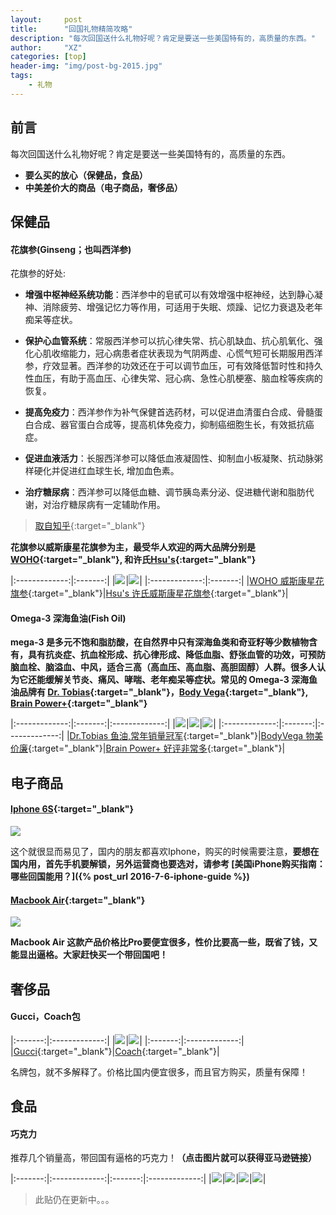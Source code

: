 ```yaml
---
layout:     post
title:      "回国礼物精简攻略"
description: "每次回国送什么礼物好呢？肯定是要送一些美国特有的，高质量的东西。"
author:     "XZ"
categories: [top]
header-img: "img/post-bg-2015.jpg"
tags:
    - 礼物
---
```


## 前言

每次回国送什么礼物好呢？肯定是要送一些美国特有的，高质量的东西。 

* **要么买的放心（保健品，食品）**
* **中美差价大的商品（电子商品，奢侈品）**

## 保健品

#### 花旗参(Ginseng；也叫西洋参)

花旗参的好处:

* **增强中枢神经系统功能**：西洋参中的皂甙可以有效增强中枢神经，达到静心凝神、消除疲劳、增强记忆力等作用，可适用于失眠、烦躁、记忆力衰退及老年痴呆等症状。 

* **保护心血管系统**：常服西洋参可以抗心律失常、抗心肌缺血、抗心肌氧化、强化心肌收缩能力，冠心病患者症状表现为气阴两虚、心慌气短可长期服用西洋 参，疗效显著。西洋参的功效还在于可以调节血压，可有效降低暂时性和持久性血压，有助于高血压、心律失常、冠心病、急性心肌梗塞、脑血栓等疾病的恢复。　 　 

* **提高免疫力**：西洋参作为补气保健首选药材，可以促进血清蛋白合成、骨髓蛋白合成、器官蛋白合成等，提高机体免疫力，抑制癌细胞生长，有效抵抗癌症。 

* **促进血液活力**：长服西洋参可以降低血液凝固性、抑制血小板凝聚、抗动脉粥样硬化并促进红血球生长, 增加血色素。

* **治疗糖尿病**：西洋参可以降低血糖、调节胰岛素分泌、促进糖代谢和脂肪代谢，对治疗糖尿病有一定辅助作用。

> [取自知乎](https://www.zhihu.com/question/20501843/answer/15306164){:target="_blank"}

**花旗参以威斯康星花旗参为主，最受华人欢迎的两大品牌分别是[WOHO](http://amzn.to/29IW7tx){:target="_blank"}, 和许氏[Hsu's](http://amzn.to/29QsZCN){:target="_blank"}**

|:-------------:|:-------:|
|<a href="http://amzn.to/29IW7tx" target="_blank"><img border="0" src="//ws-na.amazon-adsystem.com/widgets/q?_encoding=UTF8&ASIN=B0088PAFDQ&Format=_SL160_&ID=AsinImage&MarketPlace=US&ServiceVersion=20070822&WS=1&tag=jekyllblog-20" ></a><img src="https://ir-na.amazon-adsystem.com/e/ir?t=jekyllblog-20&l=li2&o=1&a=B0088PAFDQ" width="1" height="1" border="0" alt="" style="border:none !important; margin:0px !important;" />|<a href="http://amzn.to/29QsZCN" target="_blank"><img border="0" src="//ws-na.amazon-adsystem.com/widgets/q?_encoding=UTF8&ASIN=B0054ELDEY&Format=_SL160_&ID=AsinImage&MarketPlace=US&ServiceVersion=20070822&WS=1&tag=jekyllblog-20" ></a><img src="https://ir-na.amazon-adsystem.com/e/ir?t=jekyllblog-20&l=li2&o=1&a=B0054ELDEY" width="1" height="1" border="0" alt="" style="border:none !important; margin:0px !important;" />|
|:-------------:|:-------:|
|[WOHO 威斯康星花旗参](http://amzn.to/29IW7tx){:target="_blank"}|[Hsu's 许氏威斯康星花旗参](http://amzn.to/29QsZCN){:target="_blank"}|


#### Omega-3 深海鱼油(Fish Oil)

**mega-3 是多元不饱和脂肪酸，在自然界中只有深海鱼类和奇亚籽等少数植物含有，具有抗炎症、抗血栓形成、抗心律形成、降低血脂、舒张血管的功效，可预防脑血栓、脑溢血、中风，适合三高（高血压、高血脂、高胆固醇）人群。很多人认为它还能缓解关节炎、痛风、哮喘、老年痴呆等症状。常见的 Omega-3 深海鱼油品牌有 [Dr. Tobias](http://amzn.to/29HwrBe){:target="_blank"}，[Body Vega](http://amzn.to/29Ka7Ce){:target="_blank"}, [Brain Power+](http://amzn.to/29PD0N0){:target="_blank"}**

|:-------------:|:-------:|:-------------:|
|<a href="https://www.amazon.com/Dr-Tobias-Omega-Triple-Strength/dp/B00CAZAU62/ref=as_li_ss_il?ie=UTF8&ref_=as_li_ss_tl&linkCode=li2&tag=jekyllblog-20&linkId=82a50c18f460e37c96432e582ff89c73" target="_blank"><img border="0" src="//ws-na.amazon-adsystem.com/widgets/q?_encoding=UTF8&ASIN=B00CAZAU62&Format=_SL160_&ID=AsinImage&MarketPlace=US&ServiceVersion=20070822&WS=1&tag=jekyllblog-20" ></a><img src="https://ir-na.amazon-adsystem.com/e/ir?t=jekyllblog-20&l=li2&o=1&a=B00CAZAU62" width="1" height="1" border="0" alt="" style="border:none !important; margin:0px !important;" />|<a href="https://www.amazon.com/Capsules-Strength-Supplement-Burpless-Softgels/dp/B00FOVLXYW/ref=as_li_ss_il?ie=UTF8&qid=1468873797&sr=8-2-spons&keywords=Fish+Oil&refinements=p_72:2661618011&psc=1&linkCode=li2&tag=jekyllblog-20&linkId=993b75ec89dabb2156393338a91f4ab1" target="_blank"><img border="0" src="//ws-na.amazon-adsystem.com/widgets/q?_encoding=UTF8&ASIN=B00FOVLXYW&Format=_SL160_&ID=AsinImage&MarketPlace=US&ServiceVersion=20070822&WS=1&tag=jekyllblog-20" ></a><img src="https://ir-na.amazon-adsystem.com/e/ir?t=jekyllblog-20&l=li2&o=1&a=B00FOVLXYW" width="1" height="1" border="0" alt="" style="border:none !important; margin:0px !important;" />|<a href="https://www.amazon.com/Omega-3-Fish-1500-Omega-Pharmaceutical/dp/B00PR7NXXC/ref=as_li_ss_il?ie=UTF8&qid=1468873982&sr=8-13&keywords=Fish+Oil&refinements=p_72:2661618011&linkCode=li2&tag=jekyllblog-20&linkId=c6eb707c7275b0bae7a2ec9ff9d49e63" target="_blank"><img border="0" src="//ws-na.amazon-adsystem.com/widgets/q?_encoding=UTF8&ASIN=B00PR7NXXC&Format=_SL160_&ID=AsinImage&MarketPlace=US&ServiceVersion=20070822&WS=1&tag=jekyllblog-20" ></a><img src="https://ir-na.amazon-adsystem.com/e/ir?t=jekyllblog-20&l=li2&o=1&a=B00PR7NXXC" width="1" height="1" border="0" alt="" style="border:none !important; margin:0px !important;" />|
|:-------------:|:-------:|:-------------:|
|[Dr.Tobias 鱼油,常年销量冠军](http://amzn.to/29HwrBe){:target="_blank"}|[BodyVega 物美价廉](http://amzn.to/29Ka7Ce){:target="_blank"}|[Brain Power+ 好评非常多](http://amzn.to/29PD0N0){:target="_blank"}|

## 电子商品 

#### [Iphone 6S](http://amzn.to/2aqyNl7){:target="_blank"}

<a href="http://amzn.to/29Rsfd0" target="_blank"><img border="0" src="//ws-na.amazon-adsystem.com/widgets/q?_encoding=UTF8&ASIN=B015E8UTIU&Format=_SL160_&ID=AsinImage&MarketPlace=US&ServiceVersion=20070822&WS=1&tag=jekyllblog-20" ></a><img src="https://ir-na.amazon-adsystem.com/e/ir?t=jekyllblog-20&l=li2&o=1&a=B015E8UTIU" width="1" height="1" border="0" alt="" style="border:none !important; margin:0px !important;" />

这个就很显而易见了，国内的朋友都喜欢Iphone，购买的时候需要注意，**要想在国内用，首先手机要解锁，另外运营商也要选对，请参考 [美国iPhone购买指南：哪些回国能用？]({% post_url 2016-7-6-iphone-guide %})**

#### [Macbook Air](http://amzn.to/2aqyzdr){:target="_blank"}

<a href="https://www.amazon.com/Apple-MJVM2LL-11-6-Inch-Integrated-Graphics/dp/B01425MCEA/ref=as_li_ss_il?s=pc&ie=UTF8&qid=1468937927&sr=1-4&keywords=macbook&linkCode=li2&tag=jekyllblog-20&linkId=705f062bee96a90659db19e8881c3cd7" target="_blank"><img border="0" src="//ws-na.amazon-adsystem.com/widgets/q?_encoding=UTF8&ASIN=B01425MCEA&Format=_SL160_&ID=AsinImage&MarketPlace=US&ServiceVersion=20070822&WS=1&tag=jekyllblog-20" ></a><img src="https://ir-na.amazon-adsystem.com/e/ir?t=jekyllblog-20&l=li2&o=1&a=B01425MCEA" width="1" height="1" border="0" alt="" style="border:none !important; margin:0px !important;" />

**Macbook Air 这款产品价格比Pro要便宜很多，性价比要高一些，既省了钱，又能显出逼格。大家赶快买一个带回国吧！**

## 奢侈品

#### Gucci，Coach包

|:-------:|:-------------:|
|<a href="http://amzn.to/29Rybml" target="_blank"><img border="0" src="//ws-na.amazon-adsystem.com/widgets/q?_encoding=UTF8&ASIN=B00QHD4QC2&Format=_SL160_&ID=AsinImage&MarketPlace=US&ServiceVersion=20070822&WS=1&tag=jekyllblog-20" ></a><img src="https://ir-na.amazon-adsystem.com/e/ir?t=jekyllblog-20&l=li2&o=1&a=B00QHD4QC2" width="1" height="1" border="0" alt="" style="border:none !important; margin:0px !important;" />|<a href="http://amzn.to/29LUyKo" target="_blank"><img border="0" src="//ws-na.amazon-adsystem.com/widgets/q?_encoding=UTF8&ASIN=B01G7VL0Y0&Format=_SL160_&ID=AsinImage&MarketPlace=US&ServiceVersion=20070822&WS=1&tag=jekyllblog-20" ></a><img src="https://ir-na.amazon-adsystem.com/e/ir?t=jekyllblog-20&l=li2&o=1&a=B01G7VL0Y0" width="1" height="1" border="0" alt="" style="border:none !important; margin:0px !important;" />|
|:-------:|:-------------:|
|[Gucci](http://amzn.to/29Rybml){:target="_blank"}|[Coach](http://amzn.to/29RyP3i){:target="_blank"}|

名牌包，就不多解释了。价格比国内便宜很多，而且官方购买，质量有保障！

## 食品

#### 巧克力

推荐几个销量高，带回国有逼格的巧克力！**（点击图片就可以获得亚马逊链接）**

|:-------:|:-------------:|:-------:|:-------------:|
|<a href="https://www.amazon.com/Godiva-Chocolatier-Signature-Chocolate-Truffles/dp/B00F3I4BVS/ref=as_li_ss_il?s=grocery&ie=UTF8&qid=1468939893&sr=1-20&keywords=chocolate&linkCode=li2&tag=jekyllblog-20&linkId=35d36bd601f44d514da0f0aae9b6fc9b" target="_blank"><img border="0" src="//ws-na.amazon-adsystem.com/widgets/q?_encoding=UTF8&ASIN=B00F3I4BVS&Format=_SL160_&ID=AsinImage&MarketPlace=US&ServiceVersion=20070822&WS=1&tag=jekyllblog-20" ></a><img src="https://ir-na.amazon-adsystem.com/e/ir?t=jekyllblog-20&l=li2&o=1&a=B00F3I4BVS" width="1" height="1" border="0" alt="" style="border:none !important; margin:0px !important;" />|<a href="https://www.amazon.com/Lindt-LINDOR-Chocolate-Truffles-Count/dp/B002RBTV78/ref=as_li_ss_il?s=grocery&ie=UTF8&qid=1468939893&sr=1-6&keywords=chocolate&linkCode=li2&tag=jekyllblog-20&linkId=9754c5b1d842854c01cdb9708cbc1219" target="_blank"><img border="0" src="//ws-na.amazon-adsystem.com/widgets/q?_encoding=UTF8&ASIN=B002RBTV78&Format=_SL160_&ID=AsinImage&MarketPlace=US&ServiceVersion=20070822&WS=1&tag=jekyllblog-20" ></a><img src="https://ir-na.amazon-adsystem.com/e/ir?t=jekyllblog-20&l=li2&o=1&a=B002RBTV78" width="1" height="1" border="0" alt="" style="border:none !important; margin:0px !important;" />|<a href="https://www.amazon.com/Ferrero-Rocher-Flat-48-Count/dp/B0042TVKZY/ref=as_li_ss_il?s=grocery&ie=UTF8&qid=1468939893&sr=1-5&keywords=chocolate&linkCode=li2&tag=jekyllblog-20&linkId=e89d1b121f222a932dfb2908a7c81827" target="_blank"><img border="0" src="//ws-na.amazon-adsystem.com/widgets/q?_encoding=UTF8&ASIN=B0042TVKZY&Format=_SL160_&ID=AsinImage&MarketPlace=US&ServiceVersion=20070822&WS=1&tag=jekyllblog-20" ></a><img src="https://ir-na.amazon-adsystem.com/e/ir?t=jekyllblog-20&l=li2&o=1&a=B0042TVKZY" width="1" height="1" border="0" alt="" style="border:none !important; margin:0px !important;" />|<a href="https://www.amazon.com/Hersheys-Nuggets-Chocolates-Assortment-38-5/dp/B004B9T82W/ref=as_li_ss_il?s=grocery&ie=UTF8&qid=1468939893&sr=1-4&keywords=chocolate&linkCode=li2&tag=jekyllblog-20&linkId=823505ac5bda3a0b41cd7e76df95d2ff" target="_blank"><img border="0" src="//ws-na.amazon-adsystem.com/widgets/q?_encoding=UTF8&ASIN=B004B9T82W&Format=_SL160_&ID=AsinImage&MarketPlace=US&ServiceVersion=20070822&WS=1&tag=jekyllblog-20" ></a><img src="https://ir-na.amazon-adsystem.com/e/ir?t=jekyllblog-20&l=li2&o=1&a=B004B9T82W" width="1" height="1" border="0" alt="" style="border:none !important; margin:0px !important;" />|


> 此贴仍在更新中。。。
